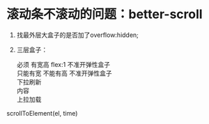 # 滚动条不滚动的问题：better-scroll

1.  找最外层大盒子的是否加了overflow:hidden;
2.  
   三层盒子： 

   <div class=main>  必须 有宽高  flex:1  不准开弹性盒子
     <div class=content>  只能有宽 不能有高 不准开弹性盒子
      <div class=top-tip>下拉刷新</div>
      <div class=con>
       内容
      </div>
      <div class=bottom-tip>上拉加载</div>
     </div>
   </div>
 scrollToElement(el, time)  